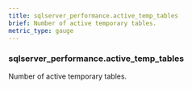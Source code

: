 ```yaml
---
title: sqlserver_performance.active_temp_tables
brief: Number of active temporary tables.
metric_type: gauge
---
```

### sqlserver_performance.active_temp_tables

Number of active temporary tables.